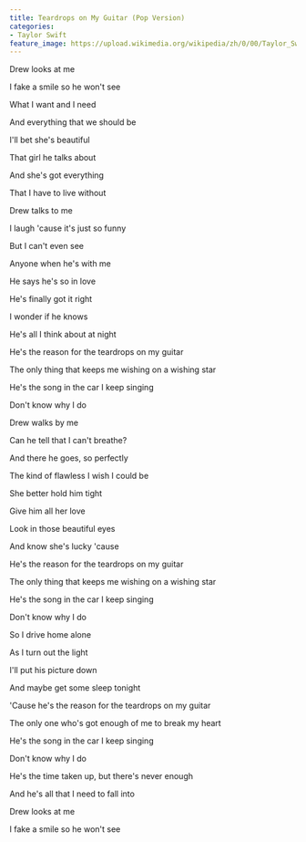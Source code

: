 ```yaml
---
title: Teardrops on My Guitar (Pop Version)
categories:
- Taylor Swift
feature_image: https://upload.wikimedia.org/wikipedia/zh/0/00/Taylor_Swift_album.jpg
--- 
```

Drew looks at me

I fake a smile so he won't see

What I want and I need

And everything that we should be

I'll bet she's beautiful

That girl he talks about

And she's got everything

That I have to live without

Drew talks to me

I laugh 'cause it's just so funny

But I can't even see

Anyone when he's with me

He says he's so in love

He's finally got it right

I wonder if he knows

He's all I think about at night

He's the reason for the teardrops on my guitar

The only thing that keeps me wishing on a wishing star

He's the song in the car I keep singing

Don't know why I do

Drew walks by me

Can he tell that I can't breathe?

And there he goes, so perfectly

The kind of flawless I wish I could be

She better hold him tight

Give him all her love

Look in those beautiful eyes

And know she's lucky 'cause

He's the reason for the teardrops on my guitar

The only thing that keeps me wishing on a wishing star

He's the song in the car I keep singing

Don't know why I do

So I drive home alone

As I turn out the light

I'll put his picture down

And maybe get some sleep tonight

'Cause he's the reason for the teardrops on my guitar

The only one who's got enough of me to break my heart

He's the song in the car I keep singing

Don't know why I do

He's the time taken up, but there's never enough

And he's all that I need to fall into

Drew looks at me

I fake a smile so he won't see
